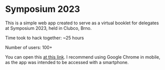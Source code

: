 # Symposium 2023

This is a simple web app created to serve as a virtual booklet for delegates at Symposium 2023, held in Clubco, Brno.

Time took to hack together: ~25 hours

Number of users: 100+

You can open this [at this link](symposium2023-ea106.web.app). I recommend using Google Chrome in mobile, as the app was intended to be accessed with a smartphone.
